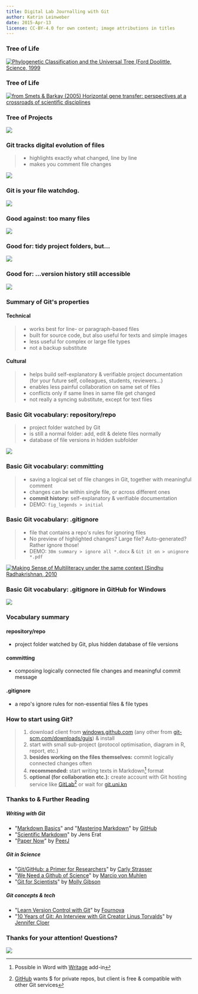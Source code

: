 ```yaml
---
title: Digital Lab Journalling with Git
author: Katrin Leinweber
date: 2015-Apr-13
license: CC-BY-4.0 for own content; image attributions in titles
---
```


### Tree of Life

[![](images/doolittle-tree.jpg "Phylogenetic Classification and the Universal Tree (Ford Doolittle, Science, 1999")](http://www.sciencemag.org/content/284/5423/2124.full)

### Tree of Life

[![](images/Horizontal-gene-transfer.jpg "from Smets & Barkay (2005) Horizontal gene transfer: perspectives at a crossroads of scientific disciplines")](http://www.nature.com/nrmicro/journal/v3/n9/fig_tab/nrmicro1253_F1.html)

### Tree of Projects

![](images/Horizontal-info-transfer.png)

### Git tracks digital evolution of files

> - highlights exactly what changed, line by line
> - makes you comment file changes

![](images/Git-helps.png)

### Git is your file watchdog.

![](images/watchdog.png)

### Good against: too many files

![](images/versions-win-explorer.png)

### Good for: tidy project folders, but...

![](images/files-in-explorer.png)

### Good for: ...version history still accessible

![](images/file-changes-in-GitHub.png)

### Summary of Git's properties

#### Technical

> - works best for line- or paragraph-based files
> - built for source code, but also useful for texts and simple images
> - less useful for complex or large file types
> - not a backup substitute

#### Cultural

> - helps build self-explanatory & verifiable project documentation (for your future self, colleagues, students, reviewers...)
> - enables less painful collaboration on same set of files
> - conflicts only if same lines in same file get changed
> - not really a syncing substitute, except for text files

### Basic Git vocabulary: repository/repo

> - project folder watched by Git
> - is still a normal folder: add, edit & delete files normally
> - database of file versions in hidden subfolder

![](images/repo-folder.png)

### Basic Git vocabulary: committing

> - saving a logical set of file changes in Git, together with meaningful comment
> - changes can be within single file, or across different ones
> - **commit history:** self-explanatory & verifiable documentation
> - DEMO: `fig_legends > initial`

### Basic Git vocabulary: .gitignore

> - file that contains a repo's rules for ignoring files 
> - No preview of highlighted changes? Large file? Auto-generated? Rather ignore those!
> - DEMO: `30m summary > ignore all *.docx` & `Git it on > unignore *.pdf`

[![](images/gitignore-or-not.png "Making Sense of Multiliteracy under the same context (Sindhu Radhakrishnan, 2010")](http://edc.education.ed.ac.uk/sindhur/2010/10/17/visual-artefact/)

### Basic Git vocabulary: .gitignore in GitHub for Windows

![](images/windows-gitignore-in-repo-settings.png)

### Vocabulary summary

#### repository/repo

- project folder watched by Git, plus hidden database of file versions

#### committing

- composing logically connected file changes and meaningful commit message

#### .gitignore

- a repo's ignore rules for non-essential files & file types

### How to start using Git?

> 1. download client from [windows.github.com](https://windows.github.com/) (any other from [git-scm.com/downloads/guis](http://git-scm.com/download/gui/win)) & install
> 1. start with small sub-project (protocol optimisation, diagram in R, report, etc.)
> 1. **besides working on the files themselves:** commit logically connected changes often
> 1. **recommended:** start writing texts in Markdown[^1] format
> 1. **optional (for collaboration etc.):** create account with Git hosting service like [GitLab](https://gitlab.com/users/sign_in)[^2] or wait for [git.uni.kn](https://git.uni-konstanz.de/users/sign_in) 

[^1]: Possible in Word with [Writage](http://www.writage.com/) add-in
[^2]: [GitHub](https://github.com/join) wants $ for private repos, but client is free & compatible with other Git services


### Thanks to & Further Reading

##### Writing with Git

- "[Markdown Basics](https://help.github.com/articles/markdown-basics/#basic-writing)" and "[Mastering Markdown](https://guides.github.com/features/mastering-markdown/)" by [GitHub](https://github.com/)
- "[Scientific Markdown](https://github.com/JensErat/scientific-markdown)" by Jens Erat
- "[Paper Now](https://github.com/PeerJ/paper-now#paper-now)" by [PeerJ](https://peerj.com/)

##### Git in Science

- "[Git/GitHub: a Primer for Researchers](http://datapub.cdlib.org/2014/05/05/github-a-primer-for-researchers/)" by [Carly Strasser](http://carlystrasser.net/)
- "[We Need a Github of Science](http://marciovm.com/i-want-a-github-of-science/)" by [Marcio von Muhlen](https://twitter.com/marciovm)
- "[Git for Scientists](https://mollygibson.github.io/2014-08-11-wustl/lessons/git-notebook/git-for-scientists.slides.html)" by [Molly Gibson](https://github.com/mollygibson)

##### Git concepts & tech

- "[Learn Version Control with Git](http://www.git-tower.com/learn/ebook/mac/introduction)" by [Fournova](http://www.fournova.com/)
- "[10 Years of Git: An Interview with Git Creator Linus Torvalds](https://www.linux.com/news/featured-blogs/185-jennifer-cloer/821541-10-years-of-git-an-interview-with-git-creator-linus-torvalds/)" by [Jennifer Cloer](https://twitter.com/JenniferCloer)

### Thanks for your attention! Questions?

![](images/keep-calm-and-git-it-on.png)
